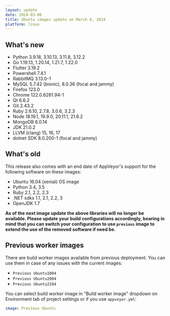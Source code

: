 ```yaml
---
layout: update
date: 2024-03-06
title: Ubuntu images update on March 6, 2024
platform: linux
---
```


## What's new

* Python 3.9.18, 3.10.13, 3.11.8, 3.12.2
* Go 1.19.13, 1.20.14, 1.21.7, 1.22.0
* Flutter 3.19.2
* Powershell 7.4.1
* RabbitMQ 3.13.0-1
* MySQL 5.7.42 (bionic), 8.0.36 (focal and jammy)
* Firefox 123.0
* Chrome 122.0.6261.94-1
* Qt 6.6.2
* Git 2.43.2
* Ruby 2.6.10, 2.7.8, 3.0.6, 3.2.3
* Node 18.19.1, 19.9.0, 20.11.1, 21.6.2
* MongoDB 6.0.14
* JDK 21.0.2
* LLVM (clang) 15, 16, 17
* dotnet SDK 8.0.200-1 (focal and jammy)

## What's old

This release also comes with an end date of AppVeyor's support for the following software on these images:

* Ubuntu 16.04 (xenial) OS image
* Python 3.4, 3.5
* Ruby 2.1, 2.2, 2.3
* .NET sdks 1.1, 2.1, 2.2, 3
* OpenJDK 1.7


**As of the next image update the above libraries will no longer be available. Please update your build configurations accordingly, bearing in mind that you can switch your configuration to use `previous` image to extend the use of the removed software if need be.**

## Previous worker images

There are build worker images available from previous deployment. You can use them in case of any issues with the current images:

* `Previous Ubuntu1804`
* `Previous Ubuntu2004`
* `Previous Ubuntu2204`

You can select build worker image in "Build worker image" dropdown on Environment tab of project settings or if you use `appveyor.yml`:

```yaml
image: Previous Ubuntu
```